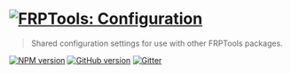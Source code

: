 # [![FRPTools: Configuration](https://github.com/frptools/config/raw/master/.assets/product-logo.png)](https://github.com/frptools/config)

> Shared configuration settings for use with other FRPTools packages.

[![NPM version](https://badge.fury.io/js/%40frptools%2Fconfig.svg)](http://badge.fury.io/js/%40frptools%2Fconfig)
[![GitHub version](https://badge.fury.io/gh/frptools%2Fconfig.svg)](https://badge.fury.io/gh/frptools%2Fconfig)
[![Gitter](https://badges.gitter.im/gitterHQ/gitter.svg)](https://gitter.im/FRPTools/Lobby)
